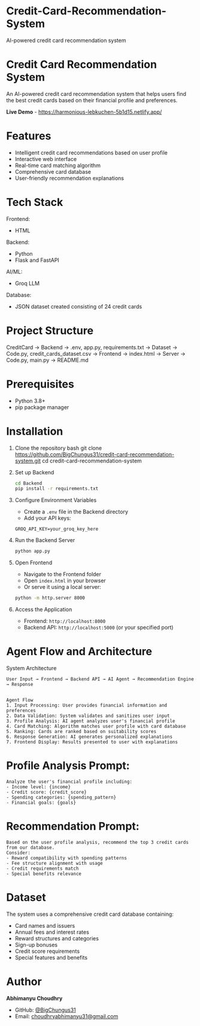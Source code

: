 # Credit-Card-Recommendation-System
AI-powered credit card recommendation system

# Credit Card Recommendation System

An AI-powered credit card recommendation system that helps users find the best credit cards based on their financial profile and preferences.

**Live Demo** - https://harmonious-lebkuchen-5b1d15.netlify.app/

# Features

- Intelligent credit card recommendations based on user profile
- Interactive web interface
- Real-time card matching algorithm
- Comprehensive card database
- User-friendly recommendation explanations

# Tech Stack
Frontend:
- HTML

Backend:
- Python
- Flask and FastAPI

AI/ML:
- Groq LLM

Database:
- JSON dataset created consisting of 24 credit cards

# Project Structure

CreditCard → Backend → .env, app.py, requirements.txt
           → Dataset → Code.py, credit_cards_dataset.csv
           → Frontend → index.html
           → Server → Code.py, main.py
           → README.md
          
# Prerequisites
- Python 3.8+
- pip package manager

# Installation

1. Clone the repository
   bash
   git clone https://github.com/BigChungus31/credit-card-recommendation-system.git
   cd credit-card-recommendation-system
   
2. Set up Backend
   ```bash
   cd Backend
   pip install -r requirements.txt  

3. Configure Environment Variables
   - Create a `.env` file in the Backend directory
   - Add your API keys:
   ```
   GROQ_API_KEY=your_groq_key_here

4. Run the Backend Server
   ```bash
   python app.py   

5. Open Frontend
   - Navigate to the Frontend folder
   - Open `index.html` in your browser
   - Or serve it using a local server:
   ```bash
   python -m http.server 8000   

6. Access the Application
   - Frontend: `http://localhost:8000`
   - Backend API: `http://localhost:5000` (or your specified port)

# Agent Flow and Architecture

System Architecture
```
User Input → Frontend → Backend API → AI Agent → Recommendation Engine → Response


Agent Flow
1. Input Processing: User provides financial information and preferences
2. Data Validation: System validates and sanitizes user input
3. Profile Analysis: AI agent analyzes user's financial profile
4. Card Matching: Algorithm matches user profile with card database
5. Ranking: Cards are ranked based on suitability scores
6. Response Generation: AI generates personalized explanations
7. Frontend Display: Results presented to user with explanations
```
# Profile Analysis Prompt:
```
Analyze the user's financial profile including:
- Income level: {income}
- Credit score: {credit_score}
- Spending categories: {spending_pattern}
- Financial goals: {goals}
```
# Recommendation Prompt:
```
Based on the user profile analysis, recommend the top 3 credit cards from our database.
Consider:
- Reward compatibility with spending patterns
- Fee structure alignment with usage
- Credit requirements match
- Special benefits relevance
```
# Dataset

The system uses a comprehensive credit card database containing:
- Card names and issuers
- Annual fees and interest rates
- Reward structures and categories
- Sign-up bonuses
- Credit score requirements
- Special features and benefits

# Author

**Abhimanyu Choudhry**
- GitHub: [@BigChungus31](https://github.com/BigChungus31)
- Email: choudhryabhimanyu31@gmail.com
